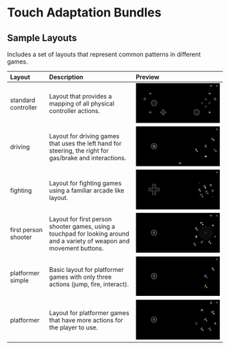 # Touch Adaptation Bundles


## Sample Layouts
Includes a set of layouts that represent common patterns in different games.

| **Layout** | **Description** | **Preview** | 
| :--- |  :--- |  :--- |
| standard controller | Layout that provides a mapping of all physical controller actions. | <img alt="standard controller layout " src="media/sample-layouts-standard-controller.jpg" max-height="150"/> |
| driving | Layout for driving games that uses the left hand for steering, the right for gas/brake and interactions. | <img alt="driving layout " src="media/sample-layouts-driving.jpg" max-height="150"/> |
| fighting | Layout for fighting games using a familiar arcade like layout.| <a href="media/sample-layout-fighting.jpg"> <img alt="fighting layout" src="media/sample-layouts-fighting.jpg" max-height="150"/></a> |
| first person shooter | Layout for first person shooter games, using a touchpad for looking around and a variety of weapon and movement buttons. | <a href="media/sample-layouts-first-person-shooter.jpg"><img alt="first person shooter layout" src="media/sample-layouts-first-person-shooter.jpg" max-height="150"/></a> |
| platformer simple | Basic layout for platformer games with only three actions (jump, fire, interact). | <a href="media/sample-layouts-platformer-simple.jpg"> <img alt="platformer simple layout" src="media/sample-layouts-platformer-simple.jpg" max-height="150"/></a> |
| platformer | Layout for platformer games that have more actions for the player to use. | <a href="media/sample-layouts-platformer.jpg"> <img alt="platformer layout" src="media/sample-layouts-platformer.jpg" max-height="150"/></a> |
